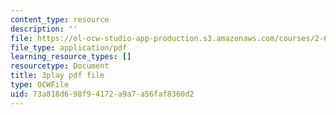 ```yaml
---
content_type: resource
description: ''
file: https://ol-ocw-studio-app-production.s3.amazonaws.com/courses/2-627-fundamentals-of-photovoltaics-fall-2013/73a818d698f94172a9a7a56faf8360d2_iJ_lDszxGDw.pdf
file_type: application/pdf
learning_resource_types: []
resourcetype: Document
title: 3play pdf file
type: OCWFile
uid: 73a818d6-98f9-4172-a9a7-a56faf8360d2
---
```

